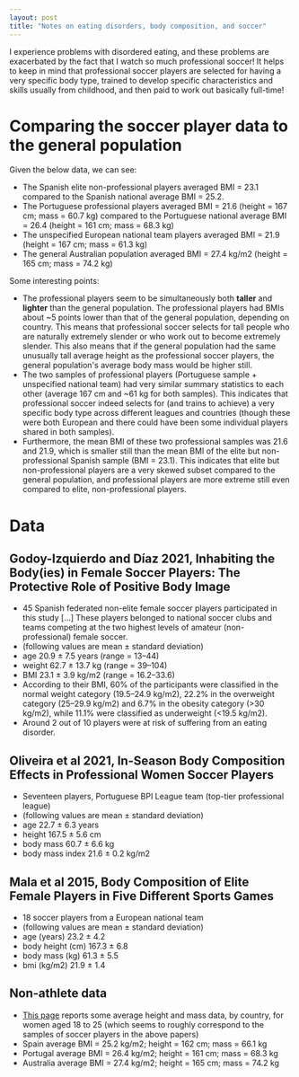 ```yaml
---
layout: post
title: "Notes on eating disorders, body composition, and soccer"
---
```


I experience problems with disordered eating, and these problems are exacerbated by the fact that I watch so much professional soccer! It helps to keep in mind that professional soccer players are selected for having a very specific body type, trained to develop specific characteristics and skills usually from childhood, and then paid to work out basically full-time!

# Comparing the soccer player data to the general population
Given the below data, we can see:
- The Spanish elite non-professional players averaged BMI = 23.1 compared to the Spanish national average BMI = 25.2.
- The Portuguese professional players averaged BMI = 21.6 (height = 167 cm; mass = 60.7 kg) compared to the Portuguese national average BMI = 26.4 (height = 161 cm; mass = 68.3 kg)
- The unspecified European national team players averaged BMI = 21.9 (height = 167 cm; mass = 61.3 kg)
- The general Australian population averaged BMI = 27.4 kg/m2 (height = 165 cm; mass = 74.2 kg)

Some interesting points:
- The professional players seem to be simultaneously both **taller** and **lighter** than the general population. The professional players had BMIs about ~5 points lower than that of the general population, depending on country. This means that professional soccer selects for tall people who are naturally extremely slender or who work out to become extremely slender. This also means that if the general population had the same unusually tall average height as the professional soccer players, the general population's average body mass would be higher still.
- The two samples of professional players (Portuguese sample + unspecified national team) had very similar summary statistics to each other (average 167 cm and ~61 kg for both samples). This indicates that professional soccer indeed selects for (and trains to achieve) a very specific body type across different leagues and countries (though these were both European and there could have been some individual players shared in both samples).
- Furthermore, the mean BMI of these two professional samples was 21.6 and 21.9, which is smaller still than the mean BMI of the elite but non-professional Spanish sample (BMI = 23.1). This indicates that elite but non-professional players are a very skewed subset compared to the general population, and professional players are more extreme still even compared to elite, non-professional players.

# Data

## Godoy-Izquierdo and Díaz 2021, Inhabiting the Body(ies) in Female Soccer Players: The Protective Role of Positive Body Image
- 45 Spanish federated non-elite female soccer players participated in this study [...] These players belonged to national soccer clubs and teams competing at the two highest levels of amateur (non-professional) female soccer.
- (following values are mean ± standard deviation)
- age 20.9 ± 7.5 years (range = 13–44)
- weight 62.7 ± 13.7 kg (range = 39–104)
- BMI 23.1 ± 3.9 kg/m2 (range = 16.2–33.6)
- According to their BMI, 60% of the participants were classified in the normal weight category (19.5–24.9 kg/m2), 22.2% in the overweight category (25–29.9 kg/m2) and 6.7% in the obesity category (>30 kg/m2), while 11.1% were classified as underweight (<19.5 kg/m2).
- Around 2 out of 10 players were at risk of suffering from an eating disorder.

## Oliveira et al 2021, In-Season Body Composition Effects in Professional Women Soccer Players
- Seventeen players, Portuguese BPI League team (top-tier professional league)
- (following values are mean ± standard deviation)
- age 22.7 ± 6.3 years
- height 167.5 ± 5.6 cm
- body mass 60.7 ± 6.6 kg
- body mass index 21.6 ± 0.2 kg/m2

## Mala et al 2015, Body Composition of Elite Female Players in Five Different Sports Games
- 18 soccer players from a European national team
- (following values are mean ± standard deviation)
- age (years) 23.2 ± 4.2
- body height (cm) 167.3 ± 6.8
- body mass (kg) 61.3 ± 5.5
- bmi (kg/m2) 21.9 ± 1.4

## Non-athlete data
- [This page](https://www.worlddata.info/average-bodyheight.php) reports some average height and mass data, by country, for women aged 18 to 25 (which seems to roughly correspond to the samples of soccer players in the above papers)
- Spain average BMI = 25.2 kg/m2; height = 162 cm; mass = 66.1 kg
- Portugal average BMI = 26.4 kg/m2; height = 161 cm; mass = 68.3 kg
- Australia average BMI = 27.4 kg/m2; height = 165 cm; mass = 74.2 kg
